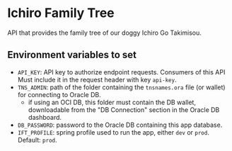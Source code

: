 # Ichiro Family Tree
API that provides the family tree of our doggy Ichiro Go Takimisou.

## Environment variables to set
- `API_KEY`: API key to authorize endpoint requests. Consumers of this API Must include it in the request header with key `api-key`.
- `TNS_ADMIN`: path of the folder containing the `tnsnames.ora` file (or wallet) for connecting to Oracle DB.
  - if using an OCI DB, this folder must contain the DB wallet, downloadable from the "DB Connection" section in the Oracle DB dashboard.
- `DB_PASSWORD`: password to the Oracle DB containing this app database.
- `IFT_PROFILE`: spring profile used to run the app, either `dev` or `prod`. Default: `prod`.